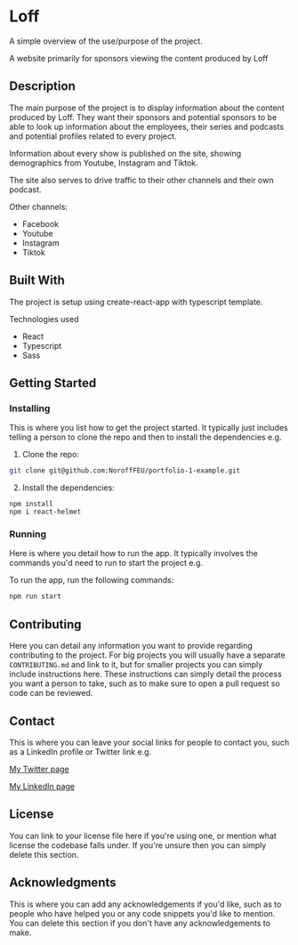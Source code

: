 # Loff

A simple overview of the use/purpose of the project.

A website primarily for sponsors viewing the content produced by Loff

## Description

The main purpose of the project is to display information about the content produced by Loff.
They want their sponsors and potential sponsors to be able to look up information about the employees, their series and podcasts and potential profiles related to every project.

Information about every show is published on the site, showing demographics from Youtube, Instagram and Tiktok.

The site also serves to drive traffic to their other channels and their own podcast.

Other channels:

- Facebook
- Youtube
- Instagram
- Tiktok

## Built With

The project is setup using create-react-app with typescript template.

Technologies used

- React
- Typescript
- Sass

## Getting Started

### Installing

This is where you list how to get the project started. It typically just includes telling a person to clone the repo and then to install the dependencies e.g.

1. Clone the repo:

```bash
git clone git@github.com:NoroffFEU/portfolio-1-example.git
```

2. Install the dependencies:

```
npm install
npm i react-helmet
```

### Running

Here is where you detail how to run the app. It typically involves the commands you'd need to run to start the project e.g.

To run the app, run the following commands:

```bash
npm run start
```

## Contributing

Here you can detail any information you want to provide regarding contributing to the project. For big projects you will usually have a separate `CONTRIBUTING.md` and link to it, but for smaller projects you can simply include instructions here. These instructions can simply detail the process you want a person to take, such as to make sure to open a pull request so code can be reviewed.

## Contact

This is where you can leave your social links for people to contact you, such as a LinkedIn profile or Twitter link e.g.

[My Twitter page](www.twitter.com)

[My LinkedIn page](www.linkedin.com)

## License

You can link to your license file here if you're using one, or mention what license the codebase falls under. If you're unsure then you can simply delete this section.

## Acknowledgments

This is where you can add any acknowledgements if you'd like, such as to people who have helped you or any code snippets you'd like to mention. You can delete this section if you don't have any acknowledgements to make.
